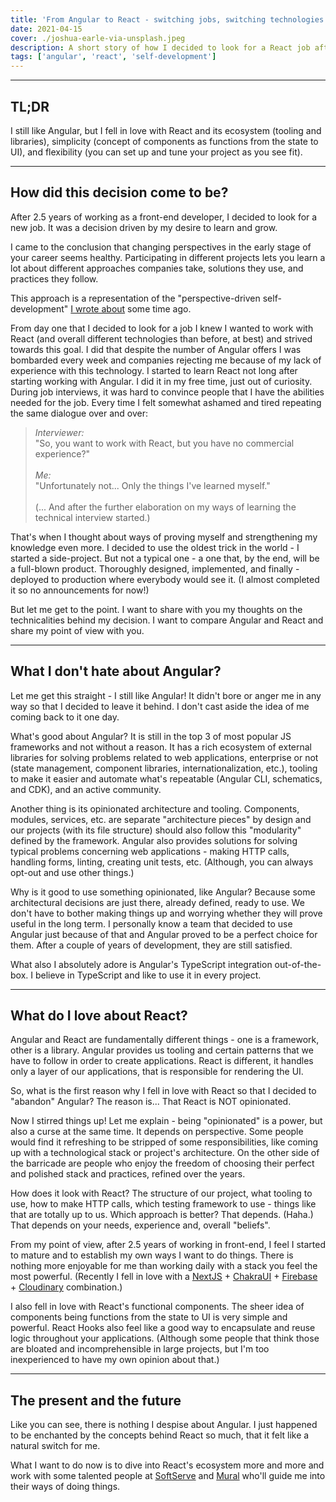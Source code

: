 ```yaml
---
title: 'From Angular to React - switching jobs, switching technologies'
date: 2021-04-15
cover: ./joshua-earle-via-unsplash.jpeg
description: A short story of how I decided to look for a React job after working with Angular, plus a technical reasoning behind the decision.
tags: ['angular', 'react', 'self-development']
---
```


---

## TL;DR

I still like Angular, but I fell in love with React and its ecosystem (tooling and libraries), simplicity (concept of components as functions from the state to UI), and flexibility (you can set up and tune your project as you see fit).

---

## How did this decision come to be?

After 2.5 years of working as a front-end developer, I decided to look for a new job. It was a decision driven by my desire to learn and grow.

I came to the conclusion that changing perspectives in the early stage of your career seems healthy. 
Participating in different projects lets you learn a lot about different approaches companies take, solutions they use, and practices they follow.

This approach is a representation of the "perspective-driven self-development" [I wrote about](https://kajetan.dev/2020/perspective-driven-self-development/) 
some time ago.

From day one that I decided to look for a job I knew I wanted to work with React (and overall different technologies than before, at best) and strived towards this goal. I did that despite the number of Angular offers I was bombarded every week and companies rejecting me because of my lack of experience with this technology.
I started to learn React not long after starting working with Angular. I did it in my free time, just out of curiosity. During job interviews, it was hard to convince people that I have the abilities needed for the job. Every time I felt somewhat ashamed and tired repeating the same dialogue over and over:

> _Interviewer:_<br/> "So, you want to work with React, but you have no commercial experience?"<br/><br/>
> _Me:_<br/> "Unfortunately not... Only the things I've learned myself."<br/><br/>
> (... And after the further elaboration on my ways of learning the technical interview started.)

That's when I thought about ways of proving myself and strengthening my knowledge even more. I decided to use the oldest trick in the world - I started a side-project. But not a typical one - a one that, by the end, will be a full-blown product. Thoroughly designed, implemented, and finally - deployed to production where everybody would see it. (I almost completed it so no announcements for now!)

But let me get to the point. I want to share with you my thoughts on the technicalities behind my decision. I want to compare Angular and React and share my point of view with you.

---

## What I don't hate about Angular?

Let me get this straight - I still like Angular! It didn't bore or anger me in any way so that I decided to leave it behind. I don't cast aside the idea of me coming back to it one day.

What's good about Angular? It is still in the top 3 of most popular JS frameworks and not without a reason. It has a rich ecosystem of external libraries for solving problems related to web applications, enterprise or not (state management, component libraries, internationalization, etc.), tooling to make it easier and automate what's repeatable (Angular CLI, schematics, and CDK), and an active community.

Another thing is its opinionated architecture and tooling. Components, modules, services, etc. are separate "architecture pieces" by design and our projects (with its file structure) should also follow this "modularity" defined by the framework. Angular also provides solutions for solving typical problems concerning web applications - making HTTP calls, handling forms, linting, creating unit tests, etc. (Although, you can always opt-out and use other things.)

Why is it good to use something opinionated, like Angular? Because some architectural decisions are just there, already defined, ready to use. We don't have to bother making things up and worrying whether they will prove useful in the long term. I personally know a team that decided to use Angular just because of that and Angular proved to be a perfect choice for them. After a couple of years of development, they are still satisfied.

What also I absolutely adore is Angular's TypeScript integration out-of-the-box. I believe in TypeScript and like to 
use it in every project. 

---

## What do I love about React?

Angular and React are fundamentally different things - one is a framework, other is a library.  Angular provides us tooling and certain patterns that we have to follow in order to create applications. React is different, it handles only a layer of our applications, that is responsible for rendering the UI.

So, what is the first reason why I fell in love with React so that I decided to "abandon" Angular? The reason is... That React is NOT opinionated.

Now I stirred things up! Let me explain - being "opinionated" is a power, but also a curse at the same time. It depends on perspective. Some people would find it refreshing to be stripped of some responsibilities, like coming up with a technological stack or project's architecture. On the other side of the barricade are people who enjoy the freedom of choosing their perfect and polished stack and practices, refined over the years.

How does it look with React? The structure of our project, what tooling to use, how to make HTTP calls, which testing framework to use - things like that are totally up to us. Which approach is better? That depends. (Haha.) That depends on your needs, experience and, overall "beliefs".

From my point of view, after 2.5 years of working in front-end, I feel I started to mature and to establish my own ways I want to do things. There is nothing more enjoyable for me than working daily with a stack you feel the most powerful. (Recently I fell in love with a 
[NextJS](https://nextjs.org/) + [ChakraUI](https://chakra-ui.com/) + 
[Firebase](https://firebase.google.com/?hl=pl) + [Cloudinary](https://cloudinary.com/) combination.)

I also fell in love with React's functional components. The sheer idea of components being functions from the state to UI is very simple and powerful. React Hooks also feel like a good way to encapsulate and reuse logic throughout your applications. (Although some people that think those are bloated and incomprehensible in large projects, but I'm too inexperienced to have my own opinion about that.)

---

## The present and the future

Like you can see, there is nothing I despise about Angular. I just happened to be enchanted by the concepts behind React so much, that it felt like a natural switch for me.

What I want to do now is to dive into React's ecosystem more and more and work with some talented people at [SoftServe](https://www.softserveinc.com/en-us) and [Mural](https://www.mural.co/) who'll guide me into their ways of doing things.